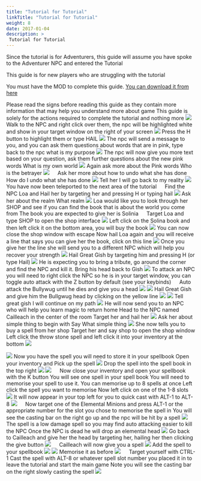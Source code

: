 ```yaml
---
title: "Tutorial for Tutorial"
linkTitle: "Tutorial for Tutorial"
weight: 8
date: 2017-01-04
description: >
 Tutorial for Tutorial
---
```


Since the tutorial is for Adventurers, this guide will assume you have spoke to the Adventurer NPC and entered the Tutorial

This guide is for new players who are struggling with the tutorial

You must have the MOD to complete this guide. [You can download it from here](https://www.technicpack.net/modpack/fall-of-an-empire-server.1690920)

Please read the signs before reading this guide as they contain more information that may help you understand more about game
This guide is solely for the actions required to complete the tutorial and nothing more
![](https://fallofanempire.com/img/pic1.png)
Walk to the NPC and right click over them, the npc will be highlighted white and show in your target window on the right of your screen
![](https://fallofanempire.com/img/pic2.png)
Press the H button to highlight them or type HAIL
![](https://fallofanempire.com/img/pic3.png)
The npc will send a message to you, and you can ask them questions about words that are in pink, type back to the npc 
what is my purpose
![](https://fallofanempire.com/img/pic4.png)
The npc will now give you more text based on your question, ask them further questions about the new pink words
What is my own world
![](https://fallofanempire.com/img/pic5.png)
Again ask more about the Pink words
Who is the betrayer
![](https://fallofanempire.com/img/pic6.png)
 
Ask her more about how to undo what she has done
How do I undo what she has done
![](https://fallofanempire.com/img/pic7.png)
Tell her 
I will go back to my reality
![](https://fallofanempire.com/img/pic8.png)
You have now been teleported to the next area of the tutorial
 
Find the NPC Loa and Hail her by targeting her and pressing H or typing hail
![](https://fallofanempire.com/img/pic9.png)
Ask her about the realm 
What realm
![](https://fallofanempire.com/img/pic10.png)
Loa would like you to look through her SHOP and see if you can find the book that is about the world you come from
The book you are expected to give her is Solinia
 
Target Loa and type SHOP to open the shop interface
![](https://fallofanempire.com/img/pic11.png)
Left click on the Solina book and then left click it on the bottom area, you will buy the book
![](https://fallofanempire.com/img/pic12.png)
You can now close the shop window with escape
Now hail Loa again and you will receive a line that says you can give her the book, click on this line
![](https://fallofanempire.com/img/pic13.png)
Once you give her the line she will send you to a different NPC which will help you recover your strength
![](https://fallofanempire.com/img/pic14.png)
Hail Great Gish by targeting him and pressing H (or type Hail)
![](https://fallofanempire.com/img/pic15.png)
He is expecting you to bring a tribute, go around the corner and find the NPC and kill it. Bring his head back to Gish
![](https://fallofanempire.com/img/pic16.png)
To attack an NPC you will need to right click the NPC so he is in your target window, you can toggle auto attack with the Z button by default (see your keybinds)
 
Auto attack the Bullywug until he dies and give you a head
![](https://fallofanempire.com/img/pic17.png)
![](https://fallofanempire.com/img/pic18.png)
Hail Great Gish and give him the Bullgwug head by clicking on the yellow line
![](https://fallofanempire.com/img/pic19.png)
![](https://fallofanempire.com/img/pic20.png)
Tell great gish 
I will continue on my path
![](https://fallofanempire.com/img/pic21.png)
He will now send you to an NPC who will help you learn magic to return home
Head to the NPC named Cailleach in the center of the room
Target her and hail her
![](https://fallofanempire.com/img/pic22.png)
Ask her about simple thing to begin with
Say
What simple thing
![](https://fallofanempire.com/img/pic23.png)
She now tells you to buy a spell from her shop
Target her and say shop to open the shop window
Left click the throw stone spell and left click it into your inventory at the bottom
![](https://fallofanempire.com/img/pic24.png)

![](https://fallofanempire.com/img/pic25.png)
Now you have the spell you will need to store it in your spellbook
Open your inventory and Pick up the spell
![](https://fallofanempire.com/img/pic26.png)
Drop the spell into the spell book in the top right
![](https://fallofanempire.com/img/pic27.png)
![](https://fallofanempire.com/img/pic28.png)
 
Now close your inventory and open your spellbook with the K button
You will see one spell in your spell book
You will need to memorise your spell to use it. You can memorise up to 8 spells at once
Left click the spell you want to memorise 
Now left click on one of the 1-8 slots
![](https://fallofanempire.com/img/pic29.png)
It will now appear in your top left for you to quick cast with ALT-1 to ALT-8
![](https://fallofanempire.com/img/pic30.png)
 
Now target one of the Elemental Minions and press ALT-1 or the appropriate number for the slot you chose to memorise the spell in
You will see the casting bar on the right go up and the npc will be hit by a spell
![](https://fallofanempire.com/img/pic31.png)
The spell is a low damage spell so you may find auto attacking easier to kill the NPC
Once the NPC is dead he will drop an elemental head
![](https://fallofanempire.com/img/pic32.png)
Go back to Cailleach and give her the head by targeting her, hailing her then clicking the give button
![](https://fallofanempire.com/img/pic33.png)
 
Cailleach will now give you a spell
![](https://fallofanempire.com/img/pic34.png)
Add the spell to your spellbook 
![](https://fallofanempire.com/img/pic35.png)
![](https://fallofanempire.com/img/pic36.png)
Memorise it as before
![](https://fallofanempire.com/img/pic37.png)
 
Target yourself with CTRL-1
Cast the spell with ALT-8 or whatever spell slot number you placed it in to leave the tutorial and start the main game
Note you will see the casting bar on the right slowly casting the spell
![](https://fallofanempire.com/img/pic38.png)


